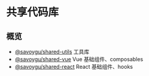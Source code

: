 # 共享代码库

## 概览

- [@savoygu/shared-utils](./packages/shared) 工具库
- [@savoygu/shared-vue](./packages/ui/vue) Vue 基础组件、composables
- [@savoygu/shared-react](./packages/ui/react) React 基础组件、hooks
